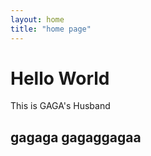 ```yaml
---
layout: home
title: "home page"
---
```


# Hello World
This is GAGA's Husband

## gagaga gagaggagaa

